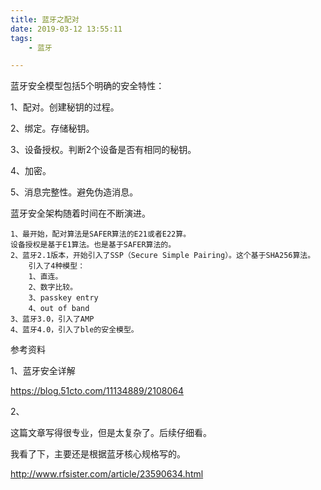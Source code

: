 ```yaml
---
title: 蓝牙之配对
date: 2019-03-12 13:55:11
tags:
	- 蓝牙

---
```








蓝牙安全模型包括5个明确的安全特性：

1、配对。创建秘钥的过程。

2、绑定。存储秘钥。

3、设备授权。判断2个设备是否有相同的秘钥。

4、加密。

5、消息完整性。避免伪造消息。



蓝牙安全架构随着时间在不断演进。

```
1、最开始，配对算法是SAFER算法的E21或者E22算。
设备授权是基于E1算法。也是基于SAFER算法的。
2、蓝牙2.1版本，开始引入了SSP（Secure Simple Pairing）。这个基于SHA256算法。
	引入了4种模型：
	1、直连。
	2、数字比较。
	3、passkey entry
	4、out of band
3、蓝牙3.0，引入了AMP
4、蓝牙4.0，引入了ble的安全模型。

```





参考资料

1、蓝牙安全详解

https://blog.51cto.com/11134889/2108064

2、

这篇文章写得很专业，但是太复杂了。后续仔细看。

我看了下，主要还是根据蓝牙核心规格写的。

http://www.rfsister.com/article/23590634.html
